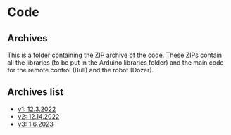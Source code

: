 # Code
## Archives

This is a folder containing the ZIP archive of the code.
These ZIPs contain all the libraries (to be put in the Arduino libraries folder) and the main code for the remote control (Bull) and the robot (Dozer).

## Archives list
* [v1: 12.3.2022](./12.3.2022)
* [v2: 12.14.2022](./12.14.2022)
* [v3: 1.6.2023](./1.6.2023)
